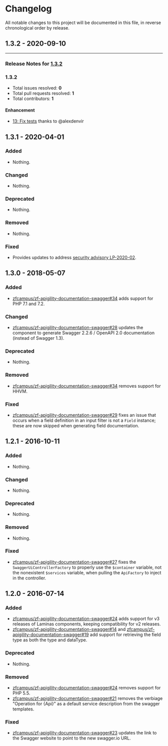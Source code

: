 # Changelog

All notable changes to this project will be documented in this file, in reverse chronological order by release.

## 1.3.2 - 2020-09-10


-----

### Release Notes for [1.3.2](https://github.com/laminas-api-tools/api-tools-documentation-swagger/milestone/1)



### 1.3.2

- Total issues resolved: **0**
- Total pull requests resolved: **1**
- Total contributors: **1**

#### Enhancement

 - [13: Fix tests](https://github.com/laminas-api-tools/api-tools-documentation-swagger/pull/13) thanks to @alexdenvir

## 1.3.1 - 2020-04-01

### Added

- Nothing.

### Changed

- Nothing.

### Deprecated

- Nothing.

### Removed

- Nothing.

### Fixed

- Provides updates to address [security advisory LP-2020-02](https://getlaminas.org/security/advisory/LP-2020-02).

## 1.3.0 - 2018-05-07

### Added

- [zfcampus/zf-apigility-documentation-swagger#34](https://github.com/zfcampus/zf-apigility-documentation-swagger/pull/34) adds support for PHP 7.1 and 7.2.

### Changed

- [zfcampus/zf-apigility-documentation-swagger#28](https://github.com/zfcampus/zf-apigility-documentation-swagger/pull/28) updates the component to generate Swagger 2.2.6 / OpenAPI 2.0 documentation (instead of Swagger 1.3).

### Deprecated

- Nothing.

### Removed

- [zfcampus/zf-apigility-documentation-swagger#34](https://github.com/zfcampus/zf-apigility-documentation-swagger/pull/34) removes support for HHVM.

### Fixed

- [zfcampus/zf-apigility-documentation-swagger#29](https://github.com/zfcampus/zf-apigility-documentation-swagger/pull/29) fixes an issue that occurs when a field definition in an input filter
  is not a `Field` instance; these are now skipped when generating field documentation.

## 1.2.1 - 2016-10-11

### Added

- Nothing.

### Changed

- Nothing.

### Deprecated

- Nothing.

### Removed

- Nothing.

### Fixed

- [zfcampus/zf-apigility-documentation-swagger#27](https://github.com/zfcampus/zf-apigility-documentation-swagger/pull/27)
  fixes the `SwaggerUiControllerFactory` to properly use the `$container`
  variable, not the nonexistent `$services` variable, when pulling the
  `ApiFactory` to inject in the controller.

## 1.2.0 - 2016-07-14

### Added

- [zfcampus/zf-apigility-documentation-swagger#24](https://github.com/zfcampus/zf-apigility-documentation-swagger/pull/24)
  adds support for v3 releases of Laminas components, keeping
  compatibility for v2 releases.
- [zfcampus/zf-apigility-documentation-swagger#14](https://github.com/zfcampus/zf-apigility-documentation-swagger/pull/14) and
  [zfcampus/zf-apigility-documentation-swagger#19](https://github.com/zfcampus/zf-apigility-documentation-swagger/pull/19) add
  support for retrieving the field type as both the type and dataType.

### Deprecated

- Nothing.

### Removed

- [zfcampus/zf-apigility-documentation-swagger#24](https://github.com/zfcampus/zf-apigility-documentation-swagger/pull/24)
  removes support for PHP 5.5.
- [zfcampus/zf-apigility-documentation-swagger#21](https://github.com/zfcampus/zf-apigility-documentation-swagger/pull/21)
  removes the verbiage "Operation for {Api}" as a default service description
  from the swagger templates.

### Fixed

- [zfcampus/zf-apigility-documentation-swagger#23](https://github.com/zfcampus/zf-apigility-documentation-swagger/pull/23)
  updates the link to the Swagger website to point to the new swagger.io URL.
